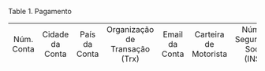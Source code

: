 <div id="d228057e1" class="table">

<div class="table-title">

Table 1. Pagamento

</div>

<div class="table-contents">

|            |                 |               |                                |                |                       |                                 |               |                 |              |              |           |                |                      |                            |          |             |            |                   |          |                  |                   |                  |            |         |                                    |                |                               |                  |                    |                  |                 |                |           |                |               |         |                   |           |                          |                       |         |              |              |        |                   |                       |                           |                                      |                         |                       |                       |                                                                                                 |                   |                   |                     |                                |      |         |          |                     |               |                         |                      |        |              |              |         |      |                      |                          |                         |                    |           |         |            |                    |                 |                       |                            |                     |                |                     |                        |                |            |                    |            |                 |                      |           |                |              |                 |                  |                   |                   |                 |                   |                              |                |
| :--------: | :-------------: | :-----------: | :----------------------------: | :------------: | :-------------------: | :-----------------------------: | :-----------: | :-------------: | :----------: | :----------: | :-------: | :------------: | :------------------: | :------------------------: | :------: | :---------: | :--------: | :---------------: | :------: | :--------------: | :---------------: | :--------------: | :--------: | :-----: | :--------------------------------: | :------------: | :---------------------------: | :--------------: | :----------------: | :--------------: | :-------------: | :------------: | :-------: | :------------: | :-----------: | :-----: | :---------------: | :-------: | :----------------------: | :-------------------: | :-----: | :----------: | :----------: | :----: | :---------------: | :-------------------: | :-----------------------: | :----------------------------------: | :---------------------: | :-------------------: | :-------------------: | :---------------------------------------------------------------------------------------------: | :---------------: | :---------------: | :-----------------: | :----------------------------: | :--: | :-----: | :------: | :-----------------: | :-----------: | :---------------------: | :------------------: | :----: | :----------: | :----------: | :-----: | :--: | :------------------: | :----------------------: | :---------------------: | :----------------: | :-------: | :-----: | :--------: | :----------------: | :-------------: | :-------------------: | :------------------------: | :-----------------: | :------------: | :-----------------: | :--------------------: | :------------: | :--------: | :----------------: | :--------: | :-------------: | :------------------: | :-------: | :------------: | :----------: | :-------------: | :--------------: | :---------------: | :---------------: | :-------------: | :---------------: | :--------------------------: | :------------: |
| Núm. Conta | Cidade da Conta | País da Conta | Organização de Transação (Trx) | Email da Conta | Carteira de Motorista | Núm.de Seguridade Social (INSS) | Nome da Conta | Estado da Conta | Rua da Conta | CEP da Conta | Atividade | Conta Bancária | Parceiro de Negócios | Conta Bancária de Parceiro | Campanha | Livro Caixa | Finalidade | Tipo de Conversão | Moeda De | Depósito em Lote | Tipo de Documento | Valor da Despesa | Núm.Cheque | Fatura  | Programação de Pagamento de Fatura | Tipo do Cartão | Operadora de Cartão de Cédito | Tipo de Portador | Controle de Cheque | Plano Financeiro | Data de Crédito | Valor do Juros | Pagamento | Valor da Multa | Process Now 3 | Pedido  | Lote de Pagamento | Pagamento | Processador de Pagamento | Tipo de Pagamento PDV | Projeto | Validade Mês | Validade Ano | Número | Cartão de Crédito | Código de Verificação | ID do Endereço do Cliente | ID do Perfil de Pagamento do Cliente | ID do Perfil do Cliente |     Data da Conta     |   Data da Transação   |                                            Descrição                                            | Valor do Desconto | Ação do Documento | Estado do Documento |      Número do Documento       | IBAN | Alocado | Aprovado | Captação Postergada | Acesso Online | Pagamento a Maior/Menor | Pagamento Antecipado | Recibo | Reconciliado | Auto-Serviço | Anulado | Micr | Processamento Online | ID da Transação Original | Pagamento a Maior/Menor | Valor do Pagamento | Número PC | Lançado | Processado |   Processado Em    | Processar Agora | Código de Autorização | Código de Autorização (CP) | Endereço Verificado | CEP Verificado | Confirmação de CVCC | Pagamento Referenciado | ID de Reversão | Informação | Número de Rastreio | Referência | Referência (CP) | Mensagem de Resposta | Resultado | Mensagem Vazia | Código SWIFT | Passar o Cartão | Valor do Imposto | Tipo de Pagamento | Tipo de Transação | Centro de Custo | Centro de Custo 2 | Código de Autorização Verbal | Valor da Baixa |
|            |                 |               |                                |                |                       |                                 |               |                 |              |              |           |      100       |         112          |                            |          |             |            |                   |   100    |                  |        119        |        0         |            |   101   |                                    |       CR       |                               |                  |                    |                  |                 |       0        |           |       0        |               |         |                   |    100    |                          |                       |         |      1       |      1       |        |         M         |                       |                           |                                      |                         | 2002-02-22 00:00:00.0 | 2002-02-22 00:00:00.0 |                                                                                                 |        1.9        |        \--        |         CO          |             400000             |      |  true   |  false   |        false        |     false     |          false          |        false         |  true  |     true     |    false     |  false  |      |          N           |                          |            0            |        98.5        |           |  true   |    true    |   1014436345000    |      false      |                       |                            |                     |                |        false        |                        |                |            |                    |            |                 |                      |           |                |              |                 |        0         |         K         |         S         |                 |                   |                              |      0.3       |
|            |                 |               |                                |                |                       |                                 |               |                 |              |              |           |      100       |                      |                            |          |             |            |                   |   100    |                  |        119        |        0         |            |         |                                    |       CR       |                               |                  |                    |                  |                 |       0        |           |       0        |               |         |                   |    101    |                          |                       |         |              |              |        |                   |                       |                           |                                      |                         | 2002-02-22 00:00:00.0 | 2002-02-22 00:00:00.0 |                                                                                                 |         0         |        \--        |         CO          |       Tr 2002-02-22 - 20       |      |  true   |  false   |        false        |     false     |          false          |        false         |  true  |     true     |    false     |  false  |      |                      |                          |            0            |         50         |           |  true   |    true    |   1014436716000    |      false      |                       |                            |                     |                |        false        |                        |                |            |                    |            |                 |                      |           |                |              |                 |        0         |         X         |         X         |                 |                   |                              |       0        |
|            |                 |               |                                |                |                       |                                 |               |                 |              |              |           |    1000000     |       1000008        |                            |          |             |            |                   |   297    |                  |      1000097      |        0         |            |         |                                    |       CR       |                               |                  |                    |                  |                 |       0        |           |       0        |               |         |                   |  5000002  |                          |                       |         |              |              |        |                   |                       |                           |                                      |                         | 2016-07-05 00:00:00.0 | 2016-07-05 00:00:00.0 |                           Cheque recebido de cliente | { -\> 1000000)                           |        0.0        |        \--        |         RE          |            1000000^            |      |  true   |   true   |        false        |     false     |          false          |        false         |  true  |    false     |    false     |  false  |      |          N           |                          |           0.0           |         0          |           |  true   |    true    | 1467735831341.3413 |      false      |                       |                            |          X          |       X        |                     |                        |    5000000     |            |                    |            |                 |                      |           |                |              |                 |       0.0        |         K         |         S         |     5000002     |                   |                              |      0.0       |
|            |                 |               |                                |                |                       |                                 |               |                 |              |              |           |    1000000     |       1000008        |                            |          |             |            |                   |   297    |                  |      1000097      |        0         |            |         |                                    |       CR       |                               |                  |                    |                  |                 |       0        |           |       0        |               |         |                   |  5000000  |                          |                       |         |              |              |        |                   |                       |                           |                                      |                         | 2016-07-05 00:00:00.0 | 2016-07-05 00:00:00.0 |                           Cheque recebido de cliente | (1000000^\< -)                           |        0.0        |        \--        |         RE          |            1000000             |      |  true   |   true   |        false        |     false     |          false          |        false         |  true  |    false     |    false     |  false  |      |                      |                          |           0.0           |         0          |           |  true   |    true    | 1467735675326.3262 |      false      |                       |                            |          X          |       X        |                     |                        |    5000002     |            |                    |            |                 |                      |           |                |              |                 |       0.0        |         K         |         S         |     5000002     |                   |                              |      0.0       |
|            |                 |               |                                |                |                       |                                 |               |                 |              |              |           |    1000000     |       1000008        |                            |          |             |            |                   |   297    |                  |      1000097      |        0         |            |         |                                    |       CR       |                               |                  |                    |                  |                 |       0        |           |       0        |               |         |                   |  5000003  |                          |                       |         |              |              |        |                   |                       |                           |                                      |                         | 2016-10-05 00:00:00.0 | 2016-10-05 00:00:00.0 |                               Cheque recebido de cliente Correto                                |        0.0        |        CL         |         CO          |            1000002             |      |  false  |   true   |        false        |     false     |          false          |        false         |  true  |    false     |    false     |  false  |      |                      |                          |           0.0           |       50000        |           |  true   |    true    | 1467736012858.8586 |      false      |                       |                            |          X          |       X        |                     |                        |                |            |                    |            |                 |                      |           |                |              |                 |       0.0        |         K         |         S         |     5000004     |                   |                              |      0.0       |
|            |                 |               |                                |                |                       |                                 |               |                 |              |              |           |    1000000     |       1000026        |                            |          |             |            |        114        |   297    |                  |      1000049      |        0         |            |         |                                    |       CR       |                               |                  |                    |                  |                 |       0        |           |       0        |               |         |                   |  5000004  |                          |                       |         |      1       |      3       |        |         M         |                       |                           |                                      |                         | 2016-07-05 00:00:00.0 | 2016-07-05 00:00:00.0 |                                                                                                 |         0         |        CL         |         CO          |            1000003             |      |  false  |   true   |        false        |     false     |          true           |        false         | false  |    false     |    false     |  false  |      |          N           |                          |            0            |      50000.00      |           |  true   |    true    | 1467736210439.439  |      false      |                       |                            |          X          |       X        |        false        |                        |                |            |                    |            |                 |                      |           |                |              |                 |        0         |         K         |         S         |                 |                   |                              |       0        |
|            |                 |               |                                |                |                       |                                 |               |                 |              |              |           |    5000000     |       5000008        |                            |          |             |            |        114        |   297    |                  |      1000098      |        0         |            |         |                                    |       CR       |                               |                  |                    |                  |                 |       0        |           |       0        |               |         |                   |  5000008  |                          |                       |         |      1       |      3       |        |         M         |                       |                           |                                      |                         | 2018-01-12 00:00:00.0 | 2018-01-12 00:00:00.0 |                                         { -\> 1000007)                                          |         0         |        \--        |         RE          |            1000007^            |      |  true   |   true   |        false        |     false     |          false          |        false         | false  |    false     |    false     |  false  |      |          N           |                          |           0.0           |      \-445.32      |           |  true   |    true    | 1515672301378.3784 |      false      |                       |                            |          X          |       X        |        false        |                        |    5000007     |            |                    |            |                 |                      |           |                |              |                 |        0         |         A         |         S         |                 |                   |                              |       0        |
|            |                 |               |                                |                |                       |                                 |               |                 |              |              |           |    5000000     |       5000008        |                            |          |             |            |        114        |   297    |                  |      1000098      |        0         |            |         |                                    |       CR       |                               |                  |                    |                  |                 |       0        |           |       0        |               |         |                   |  5000007  |                          |                       |         |      1       |      3       |        |         M         |                       |                           |                                      |                         | 2018-01-12 00:00:00.0 | 2018-01-12 00:00:00.0 |                                         (1000007^\< -)                                          |         0         |        \--        |         RE          |            1000007             |      |  true   |   true   |        false        |     false     |          true           |        false         | false  |    false     |    false     |  false  |      |          N           |                          |            0            |       445.32       |           |  true   |    true    | 1515671974973.9739 |      false      |                       |                            |          X          |       X        |        false        |                        |    5000008     |            |                    |            |                 |                      |           |                |              |                 |        0         |         A         |         S         |                 |                   |                              |       0        |
|            |                 |               |                                |                |                       |                                 |               |                 |              |              |           |    5000000     |       5000002        |                            |          |             |            |        114        |   297    |                  |      1000097      |        0         |            | 5000130 |              5000054               |       CR       |                               |                  |                    |                  |                 |      0.0       |           |      0.0       |               |         |                   |  5000009  |                          |                       |         |      1       |      3       |        |         M         |                       |                           |                                      |                         | 2018-01-12 00:00:00.0 | 2018-01-12 00:00:00.0 |                                                                                                 |         0         |        CL         |         CO          |            1000008             |      |  true   |   true   |        false        |     false     |          true           |        false         |  true  |    false     |    false     |  false  |      |          N           |                          |         566.00          |        100         |           |  true   |    true    | 1515758922456.4565 |      false      |                       |                            |          X          |       X        |        false        |                        |                |            |                    |            |                 |                      |           |                |              |                 |        0         |         A         |         S         |                 |                   |                              |       0        |
|            |                 |               |                                |                |                       |                                 |               |                 |              |              |           |    5000000     |       5000005        |                            |          |             |            |        114        |   297    |                  |      1000098      |        0         |            |         |                                    |       CR       |                               |                  |                    |                  |                 |       0        |           |       0        |               |         |                   |  5000005  |                          |                       |         |      1       |      3       |        |         M         |                       |                           |                                      |                         | 2018-01-08 00:00:00.0 | 2018-01-08 00:00:00.0 |                                                                                                 |         0         |        CL         |         CO          |            1000004             |      |  false  |   true   |        false        |     false     |          true           |        false         | false  |    false     |    false     |  false  |      |          N           |                          |            0            |        100         |           |  true   |    true    | 1515436377914.914  |      false      |                       |                            |          X          |       X        |        false        |                        |                |            |                    |            |                 |                      |           |                |              |                 |        0         |         A         |         S         |                 |                   |                              |       0        |
|            |                 |               |                                |                |                       |                                 |               |                 |              |              |           |    5000000     |       5000005        |                            |          |             |            |        114        |   297    |                  |      1000097      |        0         |            |         |                                    |       CR       |                               |                  |                    |                  |                 |       0        |           |       0        |               |         |                   |  5000006  |                          |                       |         |      1       |      3       |        |         M         |                       |                           |                                      |                         | 2018-01-08 00:00:00.0 | 2018-01-08 00:00:00.0 |                                                                                                 |         0         |        CL         |         CO          |            1000005             |      |  false  |   true   |        false        |     false     |          true           |        false         |  true  |    false     |    false     |  false  |      |          N           |                          |            0            |        100         |           |  true   |    true    | 1515437357620.6208 |      false      |                       |                            |          X          |       X        |        false        |                        |                |            |                    |            |                 |                      |           |                |              |                 |        0         |         A         |         S         |                 |                   |                              |       0        |
|            |                 |               |                                |                |                       |                                 |               |                 |              |              |           |    1000000     |       5000002        |                            |          |             |            |                   |   297    |                  |      1000048      |        0         |            | 5000311 |                                    |       CR       |                               |                  |                    |                  |                 |       0        |           |       0        |               |         |                   |  5000014  |                          |                       |         |              |              |        |                   |                       |                           |                                      |                         | 2018-01-29 00:00:00.0 | 2018-01-29 00:00:00.0 |                                                                                                 |        0.0        |        CL         |         CO          |            1000012             |      |  true   |   true   |        false        |     false     |          false          |        false         |  true  |    false     |    false     |  false  |      |                      |                          |           0.0           |       13.08        |           |  true   |    true    | 1517315083642.6428 |      false      |                       |                            |          X          |       X        |                     |                        |                |            |                    |            |                 |                      |           |                |              |                 |       0.0        |         X         |         S         |                 |                   |                              |      0.0       |
|            |                 |               |                                |                |                       |                                 |               |                 |              |              |           |    5000000     |       5000002        |                            |          |             |            |        114        |   297    |                  |      1000097      |        0         |            |         |                                    |       CR       |                               |                  |                    |                  |                 |       0        |           |       0        |               |         |                   |  5000010  |                          |                       |         |      1       |      3       |        |         M         |                       |                           |                                      |                         | 2018-01-18 00:00:00.0 | 2018-01-18 00:00:00.0 |                                           pag 170014                                            |         0         |        CL         |         CO          |            1000009             |      |  true   |   true   |        false        |     false     |          true           |        false         |  true  |    false     |    false     |  false  |      |          N           |                          |            0            |       100.00       |           |  true   |    true    | 1516296670411.4119 |      false      |                       |                            |          X          |       X        |        false        |                        |                |            |                    |            |                 |                      |           |                |              |                 |        0         |         A         |         S         |                 |                   |                              |       0        |
|            |                 |               |                                |                |                       |                                 |               |                 |              |              |           |    5000000     |       5000002        |                            |          |             |            |        114        |   297    |                  |      1000093      |        0         |            |         |                                    |       CR       |                               |                  |                    |                  |                 |       0        |           |       0        |               | 5000091 |                   |  5000011  |                          |                       |         |      1       |      3       |        |         M         |                       |                           |                                      |                         | 2018-01-22 00:00:00.0 | 2018-01-22 00:00:00.0 |                                         (1000010^\< -)                                          |        0.0        |        \--        |         RE          |            1000010             |      |  true   |   true   |        false        |     false     |          false          |         true         |  true  |    false     |    false     |  false  |      |          N           |                          |           0.0           |       108.10       |           |  true   |    true    | 1516637508746.746  |      false      |                       |                            |          X          |       X        |        false        |                        |    5000012     |            |                    |            |                 |                      |           |                |              |                 |        0         |         A         |         S         |                 |                   |                              |      0.0       |
|            |                 |               |                                |                |                       |                                 |               |                 |              |              |           |    1000000     |       5000000        |                            |          |             |            |                   |   297    |                  |      1000048      |        0         |            | 5000326 |                                    |       CR       |                               |                  |                    |                  |                 |       0        |           |       0        |               |         |                   |  5000018  |                          |                       |         |              |              |        |                   |                       |                           |                                      |                         | 2018-02-01 00:00:00.0 | 2018-02-01 00:00:00.0 |                                                                                                 |        0.0        |        CL         |         CO          |            1000013             |      |  true   |   true   |        false        |     false     |          false          |        false         |  true  |    false     |    false     |  false  |      |                      |                          |           0.0           |        3.0         |           |  true   |    true    | 1517504843341.341  |      false      |                       |                            |          X          |       X        |                     |                        |                |            |                    |            |                 |                      |           |                |              |                 |       0.0        |         X         |         S         |                 |                   |                              |      0.0       |
|            |                 |               |                                |                |                       |                                 |               |                 |              |              |           |    1000000     |       5000000        |                            |          |             |            |                   |   297    |                  |      1000048      |        0         |            | 5000328 |                                    |       CR       |                               |                  |                    |                  |                 |       0        |           |       0        |               |         |                   |  5000020  |                          |                       |         |              |              |        |                   |                       |                           |                                      |                         | 2018-02-01 00:00:00.0 | 2018-02-01 00:00:00.0 |                                                                                                 |        0.0        |        CL         |         CO          |            1000014             |      |  true   |   true   |        false        |     false     |          false          |        false         |  true  |    false     |    false     |  false  |      |                      |                          |           0.0           |        2.00        |           |  true   |    true    | 1517505658515.515  |      false      |                       |                            |          X          |       X        |                     |                        |                |            |                    |            |                 |                      |           |                |              |                 |       0.0        |         X         |         S         |                 |                   |                              |      0.0       |
|            |                 |               |                                |                |                       |                                 |               |                 |              |              |           |    1000000     |       5000000        |                            |          |             |            |                   |   297    |                  |      1000048      |        0         |            | 5000329 |                                    |       CR       |                               |                  |                    |                  |                 |       0        |           |       0        |               |         |                   |  5000021  |                          |                       |         |              |              |        |                   |                       |                           |                                      |                         | 2018-02-01 00:00:00.0 | 2018-02-01 00:00:00.0 |                                                                                                 |        0.0        |        CL         |         CO          |            1000015             |      |  true   |   true   |        false        |     false     |          false          |        false         |  true  |    false     |    false     |  false  |      |                      |                          |           0.0           |       541.00       |           |  true   |    true    | 1517506102832.8328 |      false      |                       |                            |          X          |       X        |                     |                        |                |            |                    |            |                 |                      |           |                |              |                 |       0.0        |         X         |         S         |                 |                   |                              |      0.0       |
|            |                 |               |                                |                |                       |                                 |               |                 |              |              |           |    1000000     |       5000000        |                            |          |             |            |                   |   297    |                  |      1000048      |        0         |            | 5000330 |                                    |       CR       |                               |                  |                    |                  |                 |       0        |           |       0        |               |         |                   |  5000022  |                          |                       |         |              |              |        |                   |                       |                           |                                      |                         | 2018-02-01 00:00:00.0 | 2018-02-01 00:00:00.0 |                                                                                                 |        0.0        |        CL         |         CO          |            1000016             |      |  true   |   true   |        false        |     false     |          false          |        false         |  true  |    false     |    false     |  false  |      |                      |                          |           0.0           |       15.00        |           |  true   |    true    | 1517507324022.2292 |      false      |                       |                            |          X          |       X        |                     |                        |                |            |                    |            |                 |                      |           |                |              |                 |       0.0        |         X         |         S         |                 |                   |                              |      0.0       |
|            |                 |               |                                |                |                       |                                 |               |                 |              |              |           |    1000000     |       5000000        |                            |          |             |            |                   |   297    |                  |      1000049      |        0         |            | 5000331 |                                    |       CR       |                               |                  |                    |                  |                 |       0        |           |       0        |               |         |                   |  5000024  |                          |                       |         |              |              |        |                   |                       |                           |                                      |                         | 2018-02-01 00:00:00.0 | 2018-02-01 00:00:00.0 |                                                                                                 |        0.0        |        CL         |         CO          |            1000017             |      |  true   |   true   |        false        |     false     |          false          |        false         | false  |    false     |    false     |  false  |      |                      |                          |           0.0           |       121.38       |           |  true   |    true    | 1517509430546.5469 |      false      |                       |                            |          X          |       X        |                     |                        |                |            |                    |            |                 |                      |           |                |              |                 |       0.0        |         X         |         S         |                 |                   |                              |      0.0       |
|            |                 |               |                                |                |                       |                                 |               |                 |              |              |           |    1000000     |       5000000        |                            |          |             |            |                   |   297    |                  |      1000049      |        0         |            | 5000332 |                                    |       CR       |                               |                  |                    |                  |                 |       0        |           |       0        |               |         |                   |  5000025  |                          |                       |         |              |              |        |                   |                       |                           |                                      |                         | 2018-02-01 00:00:00.0 | 2018-02-01 00:00:00.0 |                                                                                                 |        0.0        |        CL         |         CO          |            1000018             |      |  true   |   true   |        false        |     false     |          false          |        false         | false  |    false     |    false     |  false  |      |                      |                          |           0.0           |       250.60       |           |  true   |    true    | 1517512633312.3123 |      false      |                       |                            |          X          |       X        |                     |                        |                |            |                    |            |                 |                      |           |                |              |                 |       0.0        |         X         |         S         |                 |                   |                              |      0.0       |
|            |                 |               |                                |                |                       |                                 |               |                 |              |              |           |    1000000     |       5000000        |                            |          |             |            |                   |   297    |                  |      1000049      |        0         |            | 5000338 |                                    |       CR       |                               |                  |                    |                  |                 |       0        |           |       0        |               |         |                   |  5000026  |                          |                       |         |              |              |        |                   |                       |                           |                                      |                         | 2018-02-02 00:00:00.0 | 2018-02-02 00:00:00.0 |                                                                                                 |        0.0        |        CL         |         CO          |            1000019             |      |  true   |   true   |        false        |     false     |          false          |        false         | false  |    false     |    false     |  false  |      |                      |                          |           0.0           |      1575.00       |           |  true   |    true    | 1517594545290.2903 |      false      |                       |                            |          X          |       X        |                     |                        |                |            |                    |            |                 |                      |           |                |              |                 |       0.0        |         X         |         S         |                 |                   |                              |      0.0       |
|            |                 |               |                                |                |                       |                                 |               |                 |              |              |           |    1000000     |       5000000        |                            |          |             |            |                   |   297    |                  |      1000049      |        0         |            | 5000346 |                                    |       CR       |                               |                  |                    |                  |                 |       0        |           |       0        |               |         |                   |  5000027  |                          |                       |         |              |              |        |                   |                       |                           |                                      |                         | 2018-02-02 00:00:00.0 | 2018-02-02 00:00:00.0 |                                                                                                 |        0.0        |        CL         |         CO          |            1000020             |      |  true   |   true   |        false        |     false     |          false          |        false         | false  |    false     |    false     |  false  |      |                      |                          |           0.0           |       315.00       |           |  true   |    true    | 1517600415791.7917 |      false      |                       |                            |          X          |       X        |                     |                        |                |            |                    |            |                 |                      |           |                |              |                 |       0.0        |         X         |         S         |                 |                   |                              |      0.0       |
|            |                 |               |                                |                |                       |                                 |               |                 |              |              |           |    5000000     |       5000002        |                            |          |             |            |        114        |   297    |                  |      1000093      |        0         |            |         |                                    |       CR       |                               |                  |                    |                  |                 |       0        |           |       0        |               | 5000091 |                   |  5000013  |                          |                       |         |      1       |      3       |        |         M         |                       |                           |                                      |                         | 2018-01-22 00:00:00.0 | 2018-01-22 00:00:00.0 |                                                                                                 |        0.0        |        CL         |         CO          |            1000011             |      |  false  |   true   |        false        |     false     |          false          |         true         |  true  |     true     |    false     |  false  |      |          N           |                          |           0.0           |       108.10       |           |  true   |    true    | 1516637991745.7454 |      false      |                       |                            |          X          |       X        |        false        |                        |                |            |                    |            |                 |                      |           |                |              |                 |        0         |         A         |         S         |                 |                   |                              |      0.0       |
|            |                 |               |                                |                |                       |                                 |               |                 |              |              |           |    5000000     |       5000002        |                            |          |             |            |        114        |   297    |                  |      1000093      |        0         |            |         |                                    |       CR       |                               |                  |                    |                  |                 |       0        |           |       0        |               | 5000091 |                   |  5000012  |                          |                       |         |      1       |      3       |        |         M         |                       |                           |                                      |                         | 2018-01-22 00:00:00.0 | 2018-01-22 00:00:00.0 |                                         { -\> 1000010)                                          |        0.0        |        \--        |         RE          |            1000010^            |      |  true   |   true   |        false        |     false     |          false          |         true         |  true  |     true     |    false     |  false  |      |          N           |                          |           0.0           |      \-108.10      |           |  true   |    true    | 1516637526345.3457 |      false      |                       |                            |          X          |       X        |        false        |                        |    5000011     |            |                    |            |                 |                      |           |                |              |                 |        0         |         A         |         S         |                 |                   |                              |      0.0       |
|            |                 |               |                                |                |                       |                                 |               |                 |              |              |           |    5000005     |       5000026        |                            |          |             |            |        114        |   297    |                  |      1000097      |        0         |            |         |                                    |       CR       |                               |                  |                    |                  |                 |       0        |           |       0        |               |         |                   |  5000040  |                          |                       |         |      1       |      3       |        |         M         |                       |                           |                                      |                         | 2018-02-15 00:00:00.0 | 2018-02-15 00:00:00.0 |                                         (1000030^\< -)                                          |         0         |        \--        |         RE          |            1000030             |      |  true   |   true   |        false        |     false     |          true           |        false         |  true  |    false     |    false     |  false  |      |          N           |                          |            0            |        4000        |           |  true   |    true    | 1518699591456.4565 |      false      |                       |                            |          X          |       X        |        false        |                        |    5000064     |            |                    |            |                 |                      |           |                |              |                 |        0         |         A         |         S         |                 |                   |                              |       0        |
|            |                 |               |                                |                |                       |                                 |               |                 |              |              |           |    5000004     |       5000000        |                            |          |             |            |        114        |   297    |                  |      1000097      |        0         |            | 5000184 |                                    |       CR       |                               |                  |                    |                  |                 |      0.0       |           |      0.0       |               |         |                   |  5000060  |                          |                       |         |      1       |      3       |        |         M         |                       |                           |                                      |                         | 2018-02-15 00:00:00.0 | 2018-02-15 00:00:00.0 |                                                                                                 |         0         |        CL         |         CO          |            1000042             |      |  true   |   true   |        false        |     false     |          true           |        false         |  true  |    false     |    false     |  false  |      |          N           |                          |         568.00          |        1000        |           |  true   |    true    | 1518703864406.4065 |      false      |                       |                            |          X          |       X        |        false        |                        |                |            |                    |            |                 |                      |           |                |              |                 |        0         |         A         |         S         |                 |                   |                              |       0        |
|            |                 |               |                                |                |                       |                                 |               |                 |              |              |           |    5000000     |       5000000        |                            |          |             |            |                   |   297    |                  |      5000062      |        0         |            |         |                                    |       CR       |                               |                  |                    |                  |                 |       0        |           |       0        |               |         |                   |  5000063  |                          |                       |         |              |              |        |                   |                       |                           |                                      |                         | 2018-02-15 00:00:00.0 | 2018-02-15 00:00:00.0 |                                                                                                 |        0.0        |        CO         |         IP          |            1000045             |      |  false  |  false   |        false        |     false     |          false          |        false         |  true  |    false     |    false     |  false  |      |                      |                          |           0.0           |       162.40       |           |  false  |   false    |                    |      false      |                       |                            |          X          |       X        |                     |                        |                |            |                    |            |                 |                      |           |                |              |                 |       0.0        |         K         |         S         |     5000002     |                   |                              |      0.0       |
|            |                 |               |                                |                |                       |                                 |               |                 |              |              |           |    1000000     |       5000002        |                            |          |             |            |                   |   297    |                  |      1000048      |        0         |            | 5000377 |                                    |       CR       |                               |                  |                    |                  |                 |       0        |           |       0        |               |         |                   |  5000029  |                          |                       |         |              |              |        |                   |                       |                           |                                      |                         | 2018-02-14 00:00:00.0 | 2018-02-14 00:00:00.0 |                                                                                                 |        0.0        |        CL         |         CO          |            1000021             |      |  true   |   true   |        false        |     false     |          false          |        false         |  true  |    false     |    false     |  false  |      |                      |                          |           0.0           |       315.00       |           |  true   |    true    | 1518606884861.8618 |      false      |                       |                            |          X          |       X        |                     |                        |                |            |                    |            |                 |                      |           |                |              |                 |       0.0        |         X         |         S         |                 |                   |                              |      0.0       |
|            |                 |               |                                |                |                       |                                 |               |                 |              |              |           |    1000000     |       5000000        |                            |          |             |            |        114        |   297    |                  |      1000098      |        0         |            | 5000386 |                                    |       CR       |                               |                  |                    |                  |                 |       0        |           |       0        |               |         |                   |  5000044  |                          |                       |         |      1       |      3       |        |         M         |                       |                           |                                      |                         | 2018-02-15 00:00:00.0 | 2018-02-15 00:00:00.0 |                                                                                                 |         0         |        CL         |         CO          |            1000034             |      |  true   |   true   |        false        |     false     |          true           |        false         | false  |    false     |    false     |  false  |      |          N           |                          |            0            |       766.80       |           |  true   |    true    | 1518700330195.196  |      false      |                       |                            |          X          |       X        |        false        |                        |                |            |                    |            |                 |                      |           |                |              |                 |        0         |         X         |         S         |                 |                   |                              |       0        |
|            |                 |               |                                |                |                       |                                 |               |                 |              |              |           |    5000000     |       5000019        |                            |          |             |            |        114        |   297    |                  |      1000048      |        0         |            |         |              5000233               |       CR       |                               |                  |                    |                  |                 |      0.0       |           |      0.0       |               |         |                   |  5000037  |                          |                       |         |      1       |      3       |        |         M         |                       |                           |                                      |                         | 2018-02-14 00:00:00.0 | 2018-02-14 00:00:00.0 |                                                                                                 |         0         |        CL         |         CO          |            1000027             |      |  false  |   true   |        false        |     false     |          true           |        false         |  true  |     true     |    false     |  false  |      |          N           |                          |           0.0           |         2          |           |  true   |    true    | 1518625984300.3005 |      false      |                       |                            |          X          |       X        |        false        |                        |                |            |                    |            |                 |                      |           |                |              |                 |        0         |         A         |         S         |                 |                   |                              |       0        |
|            |                 |               |                                |                |                       |                                 |               |                 |              |              |           |    1000000     |       5000018        |                            |          |             |            |                   |   297    |                  |      1000049      |        0         |            | 5000393 |                                    |       CR       |                               |                  |                    |                  |                 |       0        |           |       0        |               |         |                   |  5000033  |                          |                       |         |              |              |        |                   |                       |                           |                                      |                         | 2018-02-14 00:00:00.0 | 2018-02-14 00:00:00.0 |                                                                                                 |        0.0        |        CL         |         CO          |            1000023             |      |  true   |   true   |        false        |     false     |          false          |        false         | false  |    false     |    false     |  false  |      |                      |                          |           0.0           |       548.33       |           |  true   |    true    | 1518624436400.401  |      false      |                       |                            |          X          |       X        |                     |                        |                |            |                    |            |                 |                      |           |                |              |                 |       0.0        |         X         |         S         |                 |                   |                              |      0.0       |
|            |                 |               |                                |                |                       |                                 |               |                 |              |              |           |    5000000     |       5000019        |                            |          |             |            |        114        |   297    |                  |      1000048      |        0         |            | 5000390 |              5000233               |       CR       |                               |                  |                    |                  |                 |      0.0       |           |      0.0       |               |         |                   |  5000034  |                          |                       |         |      1       |      3       |        |         M         |                       |                           |                                      |                         | 2018-02-14 00:00:00.0 | 2018-02-14 00:00:00.0 |                                                                                                 |         0         |        CL         |         CO          |            1000024             |      |  true   |   true   |        false        |     false     |          true           |        false         |  true  |     true     |    false     |  false  |      |          N           |                          |          4.00           |         2          |           |  true   |    true    | 1518625811195.1958 |      false      |                       |                            |          X          |       X        |        false        |                        |                |            |                    |            |                 |                      |           |                |              |                 |        0         |         A         |         S         |                 |                   |                              |       0        |
|            |                 |               |                                |                |                       |                                 |               |                 |              |              |           |    1000000     |       5000018        |                            |          |             |            |                   |   297    |                  |      1000048      |        0         |            | 5000378 |                                    |       CR       |                               |                  |                    |                  |                 |       0        |           |       0        |               |         |                   |  5000030  |                          |                       |         |              |              |        |                   |                       |                           |                                      |                         | 2018-02-14 00:00:00.0 | 2018-02-14 00:00:00.0 |                                                                                                 |        0.0        |        CL         |         CO          |            1000022             |      |  true   |   true   |        false        |     false     |          false          |        false         |  true  |    false     |    false     |  false  |      |                      |                          |           0.0           |       770.0        |           |  true   |    true    | 1518607525108.109  |      false      |                       |                            |          X          |       X        |                     |                        |                |            |                    |            |                 |                      |           |                |              |                 |       0.0        |         X         |         S         |                 |                   |                              |      0.0       |
|            |                 |               |                                |                |                       |                                 |               |                 |              |              |           |    5000000     |       5000005        |                            |          |             |            |        114        |   297    |                  |      1000093      |        0         |            |         |                                    |       CR       |                               |                  |                    |                  |                 |       0        |           |       0        |               |         |                   |  5000073  |                          |                       |         |      1       |      3       |        |         M         |                       |                           |                                      |                         | 2018-02-16 00:00:00.0 | 2018-02-16 00:00:00.0 |                                                                                                 |         0         |        CL         |         CO          |            1000051             |      |  false  |   true   |        false        |     false     |          true           |        false         |  true  |    false     |    false     |  false  |      |          N           |                          |            0            |        400         |           |  true   |    true    | 1518804832162.1626 |      false      |                       |                            |          X          |       X        |        false        |                        |                |            |                    |            |                 |                      |           |                |              |                 |        0         |         A         |         S         |                 |                   |                              |       0        |
|            |                 |               |                                |                |                       |                                 |               |                 |              |              |           |    5000000     |       5000000        |                            |          |             |            |                   |   297    |                  |      5000067      |        0         |            |         |                                    |       CR       |                               |                  |                    |                  |                 |       0        |           |       0        |               |         |                   |  5000075  |                          |                       |         |              |              |        |                   |                       |                           |                                      |                         | 2018-02-17 00:00:00.0 | 2018-02-17 00:00:00.0 |                                                                                                 |        0.0        |        CL         |         CO          |            1000053             |      |  false  |   true   |        false        |     false     |          false          |        false         | false  |    false     |    false     |  false  |      |                      |                          |           0.0           |       15000        |           |  true   |    true    | 1518891685568.5686 |      false      |                       |                            |          X          |       X        |                     |                        |                |            |                    |            |                 |                      |           |                |              |                 |       0.0        |         K         |         S         |     5000002     |                   |                              |      0.0       |
|            |                 |               |                                |                |                       |                                 |               |                 |              |              |           |    5000000     |       5000030        |                            |          |             |            |        114        |   297    |                  |      1000098      |        0         |            |         |                                    |       CR       |                               |                  |                    |                  |                 |       0        |           |       0        |               |         |                   |  5000082  |                          |                       |         |      1       |      3       |        |         M         |                       |                           |                                      |                         | 2018-03-02 00:00:00.0 | 2018-03-02 00:00:00.0 |                                         (1000059^\< -)                                          |         0         |        \--        |         RE          |            1000059             |      |  true   |   true   |        false        |     false     |          true           |        false         | false  |    false     |    false     |  false  |      |          N           |                          |            0            |        0.00        |           |  true   |    true    | 1519998190210.2104 |      false      |                       |                            |          X          |       X        |        false        |                        |    5000083     |            |                    |            |                 |                      |           |                |              |                 |        0         |         T         |         S         |     5000007     |                   |                              |     50.00      |
|            |                 |               |                                |                |                       |                                 |               |                 |              |              |           |    5000005     |       5000019        |                            |          |             |            |        114        |   297    |                  |      1000097      |        0         |            |         |                                    |       CR       |                               |                  |                    |                  |                 |       0        |           |       0        |               |         |                   |  5000042  |                          |                       |         |      1       |      3       |        |         M         |                       |                           |                                      |                         | 2018-02-15 00:00:00.0 | 2018-02-15 00:00:00.0 |                                                                                                 |         0         |        CL         |         CO          |            1000032             |      |  false  |   true   |        false        |     false     |          true           |        false         |  true  |    false     |    false     |  false  |      |          N           |                          |            0            |      2000.00       |           |  true   |    true    | 1518699794683.6838 |      false      |                       |                            |          X          |       X        |        false        |                        |                |            |                    |            |                 |                      |           |                |              |                 |        0         |         A         |         S         |                 |                   |                              |       0        |
|            |                 |               |                                |                |                       |                                 |               |                 |              |              |           |    5000000     |       5000019        |                            |          |             |            |        114        |   297    |                  |      1000048      |        0         |            | 5000390 |              5000233               |       CR       |                               |                  |                    |                  |                 |      0.0       |           |      0.0       |               |         |                   |  5000036  |                          |                       |         |      1       |      3       |        |         M         |                       |                           |                                      |                         | 2018-02-14 00:00:00.0 | 2018-02-14 00:00:00.0 |                                                                                                 |         0         |        RC         |         CO          |            1000026             |      |  false  |   true   |        false        |     false     |          true           |        false         |  true  |    false     |    false     |  false  |      |          N           |                          |         \-6.00          |         10         |           |  true   |    true    | 1518625865507.5078 |      false      |                       |                            |          X          |       X        |        false        |                        |                |            |                    |            |                 |                      |           |                |              |                 |        0         |         A         |         S         |                 |                   |                              |       0        |
|            |                 |               |                                |                |                       |                                 |               |                 |              |              |           |    5000000     |       5000019        |                            |          |             |            |        114        |   297    |                  |      1000048      |        0         |            | 5000390 |              5000234               |       CR       |                               |                  |                    |                  |                 |      0.0       |           |      0.0       |               |         |                   |  5000038  |                          |                       |         |      1       |      3       |        |         M         |                       |                           |                                      |                         | 2018-02-14 00:00:00.0 | 2018-02-14 00:00:00.0 |                                                                                                 |         0         |        CL         |         CO          |            1000028             |      |  true   |   true   |        false        |     false     |          true           |        false         |  true  |    false     |    false     |  false  |      |          N           |                          |          4.00           |         2          |           |  true   |    true    | 1518626118572.5723 |      false      |                       |                            |          X          |       X        |        false        |                        |                |            |                    |            |                 |                      |           |                |              |                 |        0         |         A         |         S         |                 |                   |                              |       0        |
|            |                 |               |                                |                |                       |                                 |               |                 |              |              |           |    5000005     |       5000000        |                            |          |             |            |        114        |   297    |                  |      1000097      |        0         |            |         |                                    |       CR       |                               |                  |                    |                  |                 |       0        |           |       0        |               |         |                   |  5000039  |                          |                       |         |      1       |      3       |        |         M         |                       |                           |                                      |                         | 2018-02-15 00:00:00.0 | 2018-02-15 00:00:00.0 |                                                                                                 |         0         |        CL         |         CO          |            1000029             |      |  true   |   true   |        false        |     false     |          true           |        false         |  true  |    false     |    false     |  false  |      |          N           |                          |            0            |      1000.00       |           |  true   |    true    | 1518699446746.7466 |      false      |                       |                            |          X          |       X        |        false        |                        |                |            |                    |            |                 |                      |           |                |              |                 |        0         |         A         |         S         |                 |                   |                              |       0        |
|            |                 |               |                                |                |                       |                                 |               |                 |              |              |           |    1000000     |       5000000        |                            |          |             |            |                   |   297    |                  |      1000048      |        0         |            | 5000407 |                                    |       CR       |                               |                  |                    |                  |                 |       0        |           |       0        |               |         |                   |  5000041  |                          |                       |         |              |              |        |                   |                       |                           |                                      |                         | 2018-02-15 00:00:00.0 | 2018-02-15 00:00:00.0 |                                                                                                 |        0.0        |        CL         |         CO          |            1000031             |      |  true   |   true   |        false        |     false     |          false          |        false         |  true  |    false     |    false     |  false  |      |                      |                          |           0.0           |       49.00        |           |  true   |    true    | 1518699725155.155  |      false      |                       |                            |          X          |       X        |                     |                        |                |            |                    |            |                 |                      |           |                |              |                 |       0.0        |         X         |         S         |                 |                   |                              |      0.0       |
|            |                 |               |                                |                |                       |                                 |               |                 |              |              |           |    1000000     |       5000000        |                            |          |             |            |        114        |   297    |                  |      1000049      |        0         |            |         |                                    |       CR       |                               |                  |                    |                  |                 |       0        |           |       0        |               |         |                   |  5000045  |                          |                       |         |      1       |      3       |        |         M         |                       |                           |                                      |                         | 2018-02-15 00:00:00.0 | 2018-02-15 00:00:00.0 |                                                                                                 |         0         |        CL         |         CO          |            1000035             |      |  true   |   true   |        false        |     false     |          true           |        false         | false  |    false     |    false     |  false  |      |          N           |                          |            0            |        1000        |           |  true   |    true    | 1518700420976.977  |      false      |                       |                            |          X          |       X        |        false        |                        |                |            |                    |            |                 |                      |           |                |              |                 |        0         |         A         |         S         |                 |                   |                              |       0        |
|            |                 |               |                                |                |                       |                                 |               |                 |              |              |           |    1000000     |       5000019        |                            |          |             |            |        114        |   297    |                  |      1000097      |        0         |            |         |                                    |       CR       |                               |     5000000      |                    |                  |                 |       0        |           |       0        |               |         |                   |  5000049  |                          |                       |         |      1       |      3       |        |         M         |                       |                           |                                      |                         | 2018-02-15 00:00:00.0 | 2018-02-15 00:00:00.0 |                                                                                                 |         0         |        CO         |         IN          |            1000038             |      |  false  |  false   |        false        |     false     |          true           |        false         |  true  |    false     |    false     |  false  |      |          N           |                          |            0            |        1000        |           |  false  |   false    |         0          |      false      |                       |                            |          X          |       X        |        false        |                        |                |            |                    |            |                 |                      |           |                |              |                 |        0         |         K         |         S         |                 |                   |                              |       0        |
|            |                 |               |                                |                |                       |                                 |               |                 |              |              |           |    5000000     |       5000000        |                            |          |             |            |                   |   297    |                  |      5000062      |        0         |            |         |                                    |       CR       |                               |                  |                    |                  |                 |       0        |           |       0        |               |         |                   |  5000047  |                          |                       |         |              |              |        |                   |                       |                           |                                      |                         | 2018-02-15 00:00:00.0 | 2018-02-15 00:00:00.0 |                                         { -\> 1000036)                                          |        0.0        |        \--        |         RE          |            1000036^            |      |  true   |   true   |        false        |     false     |          false          |        false         |  true  |    false     |    false     |  false  |      |          N           |                          |           0.0           |       \-5000       |           |  true   |    true    | 1518701013287.287  |      false      |                       |                            |          X          |       X        |                     |                        |    5000046     |            |                    |            |                 |                      |           |                |              |                 |       0.0        |         K         |         S         |     5000002     |                   |                              |      0.0       |
|            |                 |               |                                |                |                       |                                 |               |                 |              |              |           |    5000000     |       5000000        |                            |          |             |            |                   |   297    |                  |      5000062      |        0         |            |         |                                    |       CR       |                               |                  |                    |                  |                 |       0        |           |       0        |               |         |                   |  5000046  |                          |                       |         |              |              |        |                   |                       |                           |                                      |                         | 2018-02-15 00:00:00.0 | 2018-02-15 00:00:00.0 |                                         (1000036^\< -)                                          |        0.0        |        \--        |         RE          |            1000036             |      |  true   |   true   |        false        |     false     |          false          |        false         |  true  |    false     |    false     |  false  |      |                      |                          |           0.0           |        5000        |           |  true   |    true    | 1518700850764.7644 |      false      |                       |                            |          X          |       X        |                     |                        |    5000047     |            |                    |            |                 |                      |           |                |              |                 |       0.0        |         K         |         S         |     5000002     |                   |                              |      0.0       |
|            |                 |               |                                |                |                       |                                 |               |                 |              |              |           |    5000004     |       5000000        |                            |          |             |            |                   |   297    |                  |      5000062      |        0         |            |         |                                    |       CR       |                               |                  |                    |                  |                 |       0        |           |       0        |               |         |                   |  5000048  |                          |                       |         |              |              |        |                   |                       |                           |                                      |                         | 2018-02-15 00:00:00.0 | 2018-02-15 00:00:00.0 |                                                                                                 |        0.0        |        CL         |         CO          |            1000037             |      |  true   |   true   |        false        |     false     |          false          |        false         |  true  |    false     |    false     |  false  |      |                      |                          |           0.0           |        504         |           |  true   |    true    |  1518701251989.99  |      false      |                       |                            |          X          |       X        |                     |                        |                |            |                    |            |                 |                      |           |                |              |                 |       0.0        |         K         |         S         |     5000003     |                   |                              |      0.0       |
|            |                 |               |                                |                |                       |                                 |               |                 |              |              |           |    5000000     |       5000019        |                            |          |             |            |                   |   297    |                  |      5000062      |        0         |            |         |                                    |       CR       |                               |                  |                    |                  |                 |       0        |           |       0        |               |         |                   |  5000054  |                          |                       |         |              |              |        |                   |                       |                           |                                      |                         | 2018-02-15 00:00:00.0 | 2018-02-15 00:00:00.0 |                                                                                                 |        0.0        |        CO         |         IP          |            1000040             |      |  false  |  false   |        false        |     false     |          false          |        false         |  true  |    false     |    false     |  false  |      |                      |                          |           0.0           |        500         |           |  false  |   false    |                    |      false      |                       |                            |          X          |       X        |                     |                        |                |            |                    |            |                 |                      |           |                |              |                 |       0.0        |         K         |         S         |     5000002     |                   |                              |      0.0       |
|            |                 |               |                                |                |                       |                                 |               |                 |              |              |           |    5000003     |       5000000        |                            |          |             |            |                   |   297    |                  |      5000063      |        0         |            |         |                                    |       CR       |                               |                  |                    |                  |                 |       0        |           |       0        |               |         |                   |  5000057  |                          |                       |         |              |              |        |                   |                       |                           |                                      |                         | 2018-02-15 00:00:00.0 | 2018-02-15 00:00:00.0 |                                         { -\> 1000039)                                          |        0.0        |        \--        |         RE          |            1000039^            |      |  true   |   true   |        false        |     false     |          false          |        false         |  true  |    false     |    false     |  false  |      |          N           |                          |           0.0           |       \-1000       |           |  true   |    true    | 1518703408393.3938 |      false      |                       |                            |          X          |       X        |                     |                        |    5000052     |            |                    |            |                 |                      |           |                |              |                 |       0.0        |         K         |         S         |     5000005     |                   |                              |      0.0       |
|            |                 |               |                                |                |                       |                                 |               |                 |              |              |           |    5000003     |       5000000        |                            |          |             |            |                   |   297    |                  |      5000063      |        0         |            |         |                                    |       CR       |                               |                  |                    |                  |                 |       0        |           |       0        |               |         |                   |  5000052  |                          |                       |         |              |              |        |                   |                       |                           |                                      |                         | 2018-02-15 00:00:00.0 | 2018-02-15 00:00:00.0 |                                         (1000039^\< -)                                          |        0.0        |        \--        |         RE          |            1000039             |      |  true   |   true   |        false        |     false     |          false          |        false         |  true  |    false     |    false     |  false  |      |                      |                          |           0.0           |        1000        |           |  true   |    true    | 1518702837605.6052 |      false      |                       |                            |          X          |       X        |                     |                        |    5000057     |            |                    |            |                 |                      |           |                |              |                 |       0.0        |         K         |         S         |     5000005     |                   |                              |      0.0       |
|            |                 |               |                                |                |                       |                                 |               |                 |              |              |           |    5000004     |       5000000        |                            |          |             |            |                   |   297    |                  |      5000062      |        0         |            |         |                                    |       CR       |                               |                  |                    |                  |                 |       0        |           |       0        |               |         |                   |  5000059  |                          |                       |         |              |              |        |                   |                       |                           |                                      |                         | 2018-02-15 00:00:00.0 | 2018-02-15 00:00:00.0 |                                                                                                 |        0.0        |        CL         |         CO          |            1000041             |      |  false  |   true   |        false        |     false     |          false          |        false         |  true  |    false     |    false     |  false  |      |                      |                          |           0.0           |       1000.0       |           |  true   |    true    | 1518703612182.1821 |      false      |                       |                            |          X          |       X        |                     |                        |                |            |                    |            |                 |                      |           |                |              |                 |       0.0        |         K         |         S         |     5000003     |                   |                              |      0.0       |
|            |                 |               |                                |                |                       |                                 |               |                 |              |              |           |    5000005     |       5000026        |                            |          |             |            |        114        |   297    |                  |      1000097      |        0         |            |         |                                    |       CR       |                               |                  |                    |                  |                 |       0        |           |       0        |               |         |                   |  5000064  |                          |                       |         |      1       |      3       |        |         M         |                       |                           |                                      |                         | 2018-02-15 00:00:00.0 | 2018-02-15 00:00:00.0 |                                         { -\> 1000030)                                          |         0         |        \--        |         RE          |            1000030^            |      |  true   |   true   |        false        |     false     |          false          |        false         |  true  |    false     |    false     |  false  |      |          N           |                          |           0.0           |       \-4000       |           |  true   |    true    | 1518711916341.3413 |      false      |                       |                            |          X          |       X        |        false        |                        |    5000040     |            |                    |            |                 |                      |           |                |              |                 |        0         |         A         |         S         |                 |                   |                              |       0        |
|            |                 |               |                                |                |                       |                                 |               |                 |              |              |           |    5000000     |       5000000        |                            |          |             |            |        114        |   297    |                  |      1000098      |        0         |            |         |                                    |       CR       |                               |                  |                    |                  |                 |       0        |           |       0        |               |         |                   |  5000068  |                          |                       |         |      1       |      3       |        |         M         |                       |                           |                                      |                         | 2018-02-15 00:00:00.0 | 2018-02-15 00:00:00.0 |                                                                                                 |         0         |        CO         |         IN          |            1000047             |      |  false  |  false   |        false        |     false     |          true           |        false         | false  |    false     |    false     |  false  |      |          N           |                          |            0            |       404.00       |           |  false  |   false    |         0          |      false      |                       |                            |          X          |       X        |        false        |                        |                |            |                    |            |                 |                      |           |                |              |                 |        0         |         K         |         S         |                 |                   |                              |       0        |
|            |                 |               |                                |                |                       |                                 |               |                 |              |              |           |    5000000     |       5000000        |                            |          |             |            |        114        |   297    |                  |      1000097      |        0         |            |         |                                    |       CR       |                               |     5000001      |                    |                  |                 |       0        |           |       0        |               |         |                   |  5000061  |                          |                       |         |      1       |      3       |        |         M         |                       |                           |                                      |                         | 2018-02-15 00:00:00.0 | 2018-02-15 00:00:00.0 |                                                                                                 |         0         |        CO         |         IN          |            1000043             |      |  false  |  false   |        false        |     false     |          true           |        false         |  true  |    false     |    false     |  false  |      |          N           |                          |            0            |        600         |           |  false  |   false    |         0          |      false      |                       |                            |          X          |       X        |        false        |                        |                |            |                    |            |                 |                      |           |                |              |                 |        0         |         K         |         S         |                 |                   |                              |       0        |
|            |                 |               |                                |                |                       |                                 |               |                 |              |              |           |    5000000     |       5000005        |                            |          |             |            |        114        |   297    |                  |      1000097      |        0         |            | 5000116 |                                    |       CR       |                               |                  |                    |                  |                 |       0        |           |       0        |               |         |                   |  5000072  |                          |                       |         |      1       |      3       |        |         M         |                       |                           |                                      |                         | 2018-02-16 00:00:00.0 | 2018-02-16 00:00:00.0 |                                                                                                 |         0         |        CL         |         CO          |            1000050             |      |  true   |   true   |        false        |     false     |          true           |        false         |  true  |    false     |    false     |  false  |      |          N           |                          |            0            |       340.20       |           |  true   |    true    | 1518804745804.8047 |      false      |                       |                            |          X          |       X        |        false        |                        |                |            |                    |            |                 |                      |           |                |              |                 |        0         |         A         |         S         |                 |                   |                              |       0        |
|            |                 |               |                                |                |                       |                                 |               |                 |              |              |           |    5000000     |       5000000        |                            |          |             |            |        114        |   297    |                  |      1000094      |        0         |            |         |                                    |       CR       |                               |                  |                    |                  |                 |       0        |           |       0        |               |         |                   |  5000067  |                          |                       |         |      1       |      3       |        |         M         |                       |                           |                                      |                         | 2018-02-15 00:00:00.0 | 2018-02-15 00:00:00.0 |                                                                                                 |         0         |        CO         |         IN          |            1000046             |      |  false  |  false   |        false        |     false     |          false          |        false         | false  |    false     |    false     |  false  |      |          N           |                          |           0.0           |        2500        |           |  false  |   false    |         0          |      false      |                       |                            |          X          |       X        |        false        |                        |                |            |                    |            |                 |                      |           |                |              |                 |        0         |         K         |         S         |                 |                   |                              |       0        |
|            |                 |               |                                |                |                       |                                 |               |                 |              |              |           |    5000000     |       5000000        |                            |          |             |            |        114        |   297    |                  |      5000062      |        0         |            |         |                                    |       CR       |                               |                  |                    |                  |                 |       0        |           |       0        |               |         |                   |  5000070  |                          |                       |         |      1       |      3       |        |         M         |                       |                           |                                      |                         | 2018-02-16 00:00:00.0 | 2018-02-16 00:00:00.0 |                                         { -\> 1000048)                                          |         0         |        \--        |         RE          |            1000048^            |      |  true   |   true   |        false        |     false     |          false          |        false         |  true  |    false     |    false     |  false  |      |          N           |                          |           0.0           |         0          |           |  true   |    true    | 1518778191557.5579 |      false      |                       |                            |          X          |       X        |        false        |                        |    5000069     |            |                    |            |                 |                      |           |                |              |                 |        0         |         A         |         S         |                 |                   |                              |       0        |
|            |                 |               |                                |                |                       |                                 |               |                 |              |              |           |    5000000     |       5000000        |                            |          |             |            |        114        |   297    |                  |      5000062      |        0         |            |         |                                    |       CR       |                               |                  |                    |                  |                 |       0        |           |       0        |               |         |                   |  5000069  |                          |                       |         |      1       |      3       |        |         M         |                       |                           |                                      |                         | 2018-02-16 00:00:00.0 | 2018-02-16 00:00:00.0 |                                         (1000048^\< -)                                          |         0         |        \--        |         RE          |            1000048             |      |  true   |   true   |        false        |     false     |          true           |        false         |  true  |    false     |    false     |  false  |      |          N           |                          |            0            |         0          |           |  true   |    true    | 1518778126389.3896 |      false      |                       |                            |          X          |       X        |        false        |                        |    5000070     |            |                    |            |                 |                      |           |                |              |                 |        0         |         A         |         S         |                 |                   |                              |       0        |
|            |                 |               |                                |                |                       |                                 |               |                 |              |              |           |    5000000     |       5000000        |                            |          |             |            |        114        |   297    |                  |      5000062      |        0         |            | 5000412 |              5000252               |       CR       |                               |                  |                    |                  |                 |       0        |           |       0        |               |         |                   |  5000071  |                          |                       |         |      1       |      3       |        |         M         |                       |                           |                                      |                         | 2018-02-16 00:00:00.0 | 2018-02-16 00:00:00.0 |                                                                                                 |         0         |        CL         |         CO          |            1000049             |      |  true   |   true   |        false        |     false     |          true           |        false         |  true  |    false     |    false     |  false  |      |          N           |                          |            0            |       404.00       |           |  true   |    true    | 1518778522435.4353 |      false      |                       |                            |          X          |       X        |        false        |                        |                |            |                    |            |                 |                      |           |                |              |                 |        0         |         K         |         S         |                 |                   |                              |       0        |
|            |                 |               |                                |                |                       |                                 |               |                 |              |              |           |    5000000     |       5000000        |                            |          |             |            |        114        |   297    |                  |      1000097      |        0         |            | 5000405 |                                    |       CR       |                               |                  |                    |                  |                 |       0        |           |       0        |               |         |                   |  5000062  |                          |                       |         |      1       |      3       |        |         M         |                       |                           |                                      |                         | 2018-02-15 00:00:00.0 | 2018-02-15 00:00:00.0 |                                                                                                 |         0         |        CL         |         CO          |            1000044             |      |  true   |   true   |        false        |     false     |          true           |        false         |  true  |     true     |    false     |  false  |      |          N           |                          |            0            |       107.40       |           |  true   |    true    | 1518710951832.8325 |      false      |                       |                            |          X          |       X        |        false        |                        |                |            |                    |            |                 |                      |           |                |              |                 |        0         |         K         |         S         |                 |                   |                              |       0        |
|            |                 |               |                                |                |                       |                                 |               |                 |              |              |           |    5000001     |       5000000        |                            |          |             |            |        114        |   100    |                  |      1000096      |        0         |            |         |                                    |       CR       |                               |                  |                    |                  |                 |       0        |           |       0        |               |         |                   |  5000078  |                          |                       |         |      1       |      3       |        |         M         |                       |                           |                                      |                         | 2018-02-07 00:00:00.0 | 2018-02-07 00:00:00.0 |                                                                                                 |         0         |        CL         |         CO          |            1000055             |      |  false  |   true   |        false        |     false     |          true           |        false         | false  |     true     |    false     |  false  |      |          N           |                          |            0            |       10000        |           |  true   |    true    | 1519492875460.4604 |      false      |                       |                            |          X          |       X        |        false        |                        |                |            |                    |            |                 |                      |           |                |              |                 |        0         |         A         |         S         |                 |                   |                              |       0        |
|            |                 |               |                                |                |                       |                                 |               |                 |              |              |           |    5000000     |       5000000        |                            |          |             |            |        114        |   297    |                  |      5000066      |        0         |            |         |                                    |       CR       |                               |                  |                    |                  |                 |       0        |           |       0        |               |         |                   |  5000077  |                          |                       |         |      1       |      3       |        |         M         |                       |                           |                                      |                         | 2018-02-17 00:00:00.0 | 2018-02-17 00:00:00.0 |                                                                                                 |         0         |        CL         |         CO          |            1000054             |      |  false  |   true   |        false        |     false     |          true           |        false         | false  |    false     |    false     |  false  |      |          N           |                          |            0            |      21000.0       |           |  true   |    true    | 1518891850607.6072 |      false      |                       |                            |          X          |       X        |        false        |                        |                |            |                    |            |                 |                      |           |                |              |                 |        0         |         K         |         S         |                 |                   |                              |       0        |
|            |                 |               |                                |                |                       |                                 |               |                 |              |              |           |    5000000     |       5000005        |                            |          |             |            |        114        |   297    |                  |      1000093      |        0         |            |         |                                    |       CR       |                               |                  |                    |                  |                 |       0        |           |       0        |               |         |                   |  5000076  |                          |                       |         |      1       |      3       |        |         M         |                       |                           |                                      |                         | 2018-02-16 00:00:00.0 | 2018-02-16 00:00:00.0 |                                                                                                 |         0         |        CL         |         CO          | 237053100180001085262500075363 |      |  false  |   true   |        false        |     false     |          true           |        false         |  true  |    false     |    false     |  false  |      |          N           |                          |            0            |        1000        |           |  true   |    true    | 1519736134760.7605 |      false      |                       |                            |          X          |       X        |        false        |                        |                |            |                    |            |                 |                      |           |                |              |                 |        0         |         A         |         S         |                 |                   |                              |       0        |
|            |                 |               |                                |                |                       |                                 |               |                 |              |              |           |    5000000     |       5000005        |                            |          |             |            |        114        |   100    |                  |      1000093      |        0         |            |         |                                    |       CR       |                               |                  |                    |                  |                 |       0        |           |       0        |               |         |                   |  5000079  |                          |                       |         |      1       |      3       |        |         M         |                       |                           |                                      |                         | 2018-02-16 00:00:00.0 | 2018-02-16 00:00:00.0 |                                                                                                 |         0         |        CO         |         DR          |            1000056             |      |  false  |  false   |        false        |     false     |          true           |        false         |  true  |    false     |    false     |  false  |      |          N           |                          |            0            |        1000        |           |  false  |   false    |         0          |      false      |                       |                            |          X          |       X        |        false        |                        |                |            |                    |            |                 |                      |           |                |              |                 |        0         |         A         |         S         |                 |                   |                              |       0        |
|            |                 |               |                                |                |                       |                                 |               |                 |              |              |           |    5000000     |       5000002        |                            |          |             |            |        114        |   297    |                  |      5000066      |        0         |            |         |                                    |       CR       |                               |                  |                    |                  |                 |       0        |           |       0        |               |         |                   |  5000080  |                          |                       |         |      1       |      3       |        |         M         |                       |                           |                                      |                         | 2018-02-28 00:00:00.0 | 2018-02-28 00:00:00.0 |                                                                                                 |         0         |        CO         |         IN          |            1000057             |      |  false  |  false   |        false        |     false     |          true           |        false         | false  |    false     |    false     |  false  |      |          N           |                          |            0            |         60         |           |  false  |   false    |         0          |      false      |                       |                            |          X          |       X        |        false        |                        |                |            |                    |            |                 |                      |           |                |              |                 |        0         |         K         |         S         |                 |                   |                              |       0        |
|            |                 |               |                                |                |                       |                                 |               |                 |              |              |           |    5000005     |       5000005        |                            |          |             |            |        114        |   297    |                  |      5000066      |        0         |            |         |                                    |       CR       |                               |                  |                    |                  |                 |       0        |           |       0        |               |         |                   |  5000081  |                          |                       |         |      1       |      3       |        |         M         |                       |                           |                                      |                         | 2018-03-01 00:00:00.0 | 2018-03-01 00:00:00.0 |                                                                                                 |         0         |        CO         |         DR          |            1000058             |      |  false  |  false   |        false        |     false     |          true           |        false         | false  |    false     |    false     |  false  |      |          N           |                          |            0            |        100         |           |  false  |   false    |         0          |      false      |                       |                            |          X          |       X        |        false        |                        |                |            |                    |            |                 |                      |           |                |              |                 |        0         |         A         |         S         |                 |                   |                              |       0        |
|            |                 |               |                                |                |                       |                                 |               |                 |              |              |           |    5000000     |       5000030        |                            |          |             |            |        114        |   297    |                  |      1000098      |        0         |            |         |                                    |       CR       |                               |                  |                    |                  |                 |       0        |           |       0        |               |         |                   |  5000083  |                          |                       |         |      1       |      3       |        |         M         |                       |                           |                                      |                         | 2018-03-02 00:00:00.0 | 2018-03-02 00:00:00.0 |                                         { -\> 1000059)                                          |         0         |        \--        |         RE          |            1000059^            |      |  true   |   true   |        false        |     false     |          false          |        false         | false  |    false     |    false     |  false  |      |          N           |                          |           0.0           |        0.00        |           |  true   |    true    | 1519998614771.7712 |      false      |                       |                            |          X          |       X        |        false        |                        |    5000082     |            |                    |            |                 |                      |           |                |              |                 |        0         |         T         |         S         |     5000007     |                   |                              |    \-50.00     |
|            |                 |               |                                |                |                       |                                 |               |                 |              |              |           |    5000000     |       5000030        |                            |          |             |            |        114        |   297    |                  |      1000098      |        0         |    2342    |         |                                    |       CR       |                               |                  |                    |                  |                 |       0        |           |       0        |               |         |                   |  5000065  |                          |                       |         |      1       |      3       |        |         M         |                       |                           |                                      |                         | 2018-03-02 00:00:00.0 | 2018-03-02 00:00:00.0 |                                                                                                 |         0         |        RC         |         CO          |              2342              |      |  true   |   true   |        false        |     false     |          true           |        false         | false  |    false     |    false     |  false  |      |          N           |                          |            0            |        0.00        |           |  true   |    true    | 1519995656147.1472 |      false      |                       |                            |          X          |       X        |        false        |                        |                |            |                    |            |                 |                      |           |                |              |                 |        0         |         K         |         S         |     5000007     |                   |                              |     50.00      |
|            |                 |               |                                |                |                       |                                 |               |                 |              |              |           |    5000000     |       5000030        |                            |          |             |            |        114        |   297    |                  |      1000098      |        0         |            | 5000444 |              5000277               |       CR       |                               |                  |                    |                  |                 |       0        |           |       0        |               |         |                   |  5000084  |                          |                       |         |      1       |      3       |        |         M         |                       |                           |                                      |                         | 2018-03-02 00:00:00.0 | 2018-03-02 00:00:00.0 |                                         (1000059^\< -)                                          |         0         |        CL         |         CO          |            1000060             |      |  true   |   true   |        false        |     false     |          false          |        false         | false  |    false     |    false     |  false  |      |          N           |                          |           0.0           |       50.00        |           |  true   |    true    | 1519998663046.4626 |      false      |                       |                            |          X          |       X        |        false        |                        |                |            |                    |            |                 |                      |           |                |              |                 |        0         |         T         |         S         |                 |                   |                              |      0.0       |
|            |                 |               |                                |                |                       |                                 |               |                 |              |              |           |    1000000     |       5000030        |                            |          |             |            |                   |   297    |                  |      1000048      |        0         |            | 5000445 |                                    |       CR       |                               |                  |                    |                  |                 |       0        |           |       0        |               |         |                   |  5000085  |                          |                       |         |              |              |        |                   |                       |                           |                                      |                         | 2018-03-02 00:00:00.0 | 2018-03-02 00:00:00.0 |                                                                                                 |        0.0        |        CL         |         CO          |            1000061             |      |  true   |   true   |        false        |     false     |          false          |        false         |  true  |    false     |    false     |  false  |      |                      |                          |           0.0           |       100.0        |           |  true   |    true    | 1519999901181.1812 |      false      |                       |                            |          X          |       X        |                     |                        |                |            |                    |            |                 |                      |           |                |              |                 |       0.0        |         X         |         S         |                 |                   |                              |      0.0       |
|            |                 |               |                                |                |                       |                                 |               |                 |              |              |           |    5000000     |       1000007        |                            |          |             |            |                   |   297    |                  |      5000066      |        0         |            |         |                                    |       CR       |                               |                  |                    |                  |                 |       0        |           |       0        |               |         |                   |  5000087  |                          |                       |         |              |              |        |                   |                       |                           |                                      |                         | 2018-03-05 00:00:00.0 | 2018-03-05 00:00:00.0 |                                                                                                 |        0.0        |        CO         |         IN          |            1000063             |      |  false  |  false   |        false        |     false     |          false          |        false         | false  |    false     |    false     |  false  |      |                      |                          |           0.0           |        1000        |           |  false  |   false    |                    |      false      |                       |                            |          X          |       X        |                     |                        |                |            |                    |            |                 |                      |           |                |              |                 |       0.0        |         K         |         S         |     5000002     |                   |                              |      0.0       |
|            |                 |               |                                |                |                       |                                 |               |                 |              |              |           |    5000000     |       5000000        |                            |          |             |            |                   |   297    |                  |      5000066      |        0         |            |         |                                    |       CR       |                               |                  |                    |                  |                 |       0        |           |       0        |               |         |                   |  5000086  |                          |                       |         |              |              |        |                   |                       |                           |                                      |                         | 2018-03-05 00:00:00.0 | 2018-03-05 00:00:00.0 | \- Recebimento1000036 removido por reapresentação. - Pagamentonull removido por reapresentação. |        0.0        |        CL         |         CO          |            1000062             |      |  false  |   true   |        false        |     false     |          false          |        false         | false  |     true     |    false     |  false  |      |                      |                          |           0.0           |        5000        |           |  true   |    true    | 1520261310789.7893 |      false      |                       |                            |          X          |       X        |                     |                        |                |            |                    |            |                 |                      |           |                |              |                 |       0.0        |         K         |         S         |     5000002     |                   |                              |      0.0       |
|            |                 |               |                                |                |                       |                                 |               |                 |              |              |           |    5000000     |       5000031        |                            |          |             |            |        114        |   297    |                  |      1000098      |        0         |            |         |                                    |       CR       |                               |                  |                    |                  |                 |       0        |           |       0        |               |         |                   |  5000088  |                          |                       |         |      1       |      3       |        |         M         |                       |                           |                                      |                         | 2018-03-05 00:00:00.0 | 2018-03-05 00:00:00.0 |                                           SALÁRIO LEO                                           |         0         |        CO         |         IN          |            1000064             |      |  false  |  false   |        false        |     false     |          true           |        false         | false  |    false     |    false     |  false  |      |          N           |                          |            0            |        800         |           |  false  |   false    |         0          |      false      |                       |                            |          X          |       X        |        false        |                        |                |            |                    |            |                 |                      |           |                |              |                 |        0         |         A         |         S         |                 |                   |                              |       0        |

</div>

</div>
